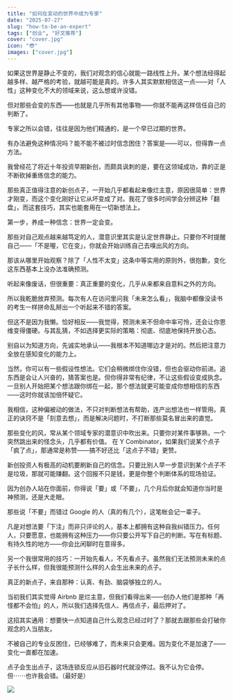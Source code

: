 ```yaml
---
title: "如何在变动的世界中成为专家"
date: "2025-07-27"
slug: "how-to-be-an-expert"
tags: ["创业", "好文推荐"]
cover: "cover.jpg"
icon: "😎"
images: ["cover.jpg"]
---
```

如果这世界是静止不变的，我们对观念的信心就能一路线性上升。某个想法经得起越多样、越严格的考验，就越可能是真的。许多人其实默默相信这一点——对「人性」这种变化不大的领域来说，这么想或许没错。



但对那些会变的东西——也就是几乎所有其他事物——你就不能再这样信任自己的判断了。



专家之所以会错，往往是因为他们精通的，是一个早已过期的世界。



有办法避免这种情况吗？能不能不被过时信念困住？答案是——可以，但得靠一点方法。



我曾经花了将近十年投资早期新创，而颇具讽刺的是，要在这领域成功，靠的正是不断砍掉重练信念的能力。



那些真正值得注意的新创点子，一开始几乎都看起来像烂主意，原因很简单：世界才刚变，而这个变化刚好让它从坏变成了对。我花了很多时间学会分辨这种「翻盘」，而这套技巧，其实也能套用在一切新想法上。



第一步，养成一种信念：世界一定会变。



那些对自己观点越来越笃定的人，潜意识里其实是认定世界静止。只要你不时提醒自己——「不是喔，它在变」，你就会开始训练自己去嗅出风的方向。



那该从哪里开始观察？除了「人性不太变」这条中等实用的原则外，很抱歉，变化这东西基本上没办法准确预测。



听起来像废话，但很重要：真正重要的变化，几乎从来都来自意料之外的方向。



所以我乾脆放弃预测。每次有人在访问里问我「未来怎么看」，我脑中都像没读书的考生一样拼命乱掰出一个听起来不错的答案。



但这不是因为我懒。恰好相反——我觉得，预测未来不但命中率可怜，还会让你思维变得僵硬。与其乱猜，不如选择更实际的策略：彻底、彻底地保持开放心态。



别自以为知道方向，先诚实地承认——我根本不知道哪边才是对的。然后把注意力全放在感知变化的能力上。



当然，你可以有一些假设性想法。它们会稍微绑住你没错，但也会驱动你前进。追东西是会让人兴奋的，猜答案也是。但你得非常有纪律，不让这些假设变成执念。
一旦别人开始把某个想法跟你绑在一起，那个想法就更可能变成你想相信的东西——这时你就该加倍怀疑它。



我相信，这种偏被动的做法，不只对判断想法有帮助，连产出想法也一样管用。真正的诀窍不是「刻意去想」，而是解决问题时，不打断那些莫名冒出来的直觉。



那些变化的风，常从某个领域专家的潜意识中吹出来。只要你对某件事够熟，一个突然跳出来的怪念头，几乎都有价值。
在 Y Combinator，如果我们说某个点子「疯了点」，那通常是称赞——搞不好还比「这点子不错」更赞。



新创投资人有极高的动机要刷新自己的信念。只要比别人早一步意识到某个点子不是垃圾，那就可能赚翻。这个回报不只是钱，更是你整个判断体系的现场验证。



因为创办人站在你面前，你得说「要」或「不要」，几个月后你就会知道你当时是神预测，还是大走眼。



那些说「不要」而错过 Google 的人（真的有几个），这笔帐会记一辈子。



凡是对想法要「下注」而非只评论的人，基本上都拥有这种自我纠错压力。任何人，只要愿意，也能拥有这种压力——你只要公开写下自己的判断。写在有标题、有持久性的地方——你会比闲聊时在意得多。



另一个我很常用的技巧：一开始先看人，不先看点子。虽然我们无法预测未来的点子长什么样，但我很能预测什么样的人会生出未来的点子。



真正的新点子，来自那种：认真、有劲、脑袋够独立的人。



当初我们其实觉得 Airbnb 是烂主意，但我们看得出来——创办人他们是那种「再怪都不会怕」的人，所以我们选择先信人、再信点子，最后押对了。



这招其实通用：想要快一点知道自己什么观念已经过时了？那就去跟那些会打破你观念的人当朋友。



不被自己的专业反困住，已经够难了，而未来只会更难。因为变化不是加速了——变化一直都在加速。



点子会生出点子，这场连锁反应从旧石器时代就没停过。我不认为它会停。
但⋯⋯也许我会错。（最好是）




![](https://prod-files-secure.s3.us-west-2.amazonaws.com/112d0858-5090-4d34-a606-b75eb8d65fd2/46476355-9cf3-4e99-9b7a-3531bc426380/1000202064.png?X-Amz-Algorithm=AWS4-HMAC-SHA256&X-Amz-Content-Sha256=UNSIGNED-PAYLOAD&X-Amz-Credential=ASIAZI2LB466TC2F5BS5%2F20251003%2Fus-west-2%2Fs3%2Faws4_request&X-Amz-Date=20251003T151301Z&X-Amz-Expires=3600&X-Amz-Security-Token=IQoJb3JpZ2luX2VjEK7%2F%2F%2F%2F%2F%2F%2F%2F%2F%2FwEaCXVzLXdlc3QtMiJGMEQCIHjWtOt9FEfz2tM2izGbQciLflpLfQIqvuLkROuedDxtAiAA2OMWch0hySFpheWJfLnwQl4ygUnZVfBbr4G24mGfByr%2FAwhHEAAaDDYzNzQyMzE4MzgwNSIMgalsFs5FFgcJoThXKtwDv%2BX9wL45CJ%2B0vBYorys6%2BM8uH1VD%2B4th9v0LZTlinOhPCp3ml8gpwWd0n1P3nHCyKmE6%2FnFe2UCqH0b4opoBm6JyhcdBR7FFQ5Na6Jj63LgB6lqegPQ4%2FU%2FfpmtBE76DAXrDBlYwXckGuv3Q7k1L0jpD6I00xitkHKbiSwYIsXxB6z2dVYeKhTweQlbvTamCnQNUFJ6jOaxO3DVt6Y9I7aCJo0OxbZJHEObWetJM5XBsG%2F%2FvmGTGpB94idAV6RZO5kH2Xi%2B%2BbhEYYlVrV0GBV0zUYbO6HhWeTEP%2FmUyRbsuzxQ47ERWNIwwN7qKgvRMFq7yNv2B5I4HVezjGrGb7u9CrXYtL9Xfs5KxV7tGwFObkR1zA4QDSi3OHcl59AP6iciX7isAvuD2wooswtsyItK7PJ%2FgsUvcXZKxy4XLQXtfRSvMRsHuSlgoWgm786FDR6t22fDaUMdP3I%2BPZGqEQthRjBX0eJ20P7t1L4ikIIWOcmFv6o8x4HZISxZdeCpavPPgvh%2BgNiBwVxR%2Fd5Ajnlc2%2BQw76EP40EYr2HBhjfh4IOSX%2BtMzFcoTSakumt5%2BUh1fCeUyQk7rPDA%2BaMmPBJVzQzoMN0pdZB85KeUD7iFFPS8w4EuZKebBrHrow5bP%2FxgY6pgHY0SVrEhiXQ1zlJ4S6O7Lu7Uk2TLq%2BTpL6Esmtr3ZYqMRAmnvIAfWjsTFnJ4neUiqjT%2B4gAzu4Z4OJ%2FEFyEzeCcox7Cz9JxmE%2Bxqgu%2FzapOp9YCpPp5HCx13FkLW1De0x%2FqDotDPOTqmQyZy04zDB4uR2zhMuNb4eAjSSd5VCPsVIcrMQd4UP9aTLJLQkIcNc5b0xSyIm%2FamBjjXLE7TariVQOsmzJ&X-Amz-Signature=46e135c39b6008367916bf8f937e9ba8a86934b2b4e8f9bd243f1ce9e842e177&X-Amz-SignedHeaders=host&x-amz-checksum-mode=ENABLED&x-id=GetObject)

